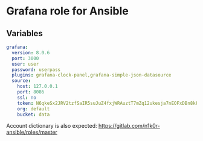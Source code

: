 # Grafana role for Ansible

## Variables

```yaml
grafana:
  version: 8.0.6
  port: 3000
  user: user
  password: userpass
  plugins: grafana-clock-panel,grafana-simple-json-datasource
  source:
    host: 127.0.0.1
    port: 8086
    ssl: no
    token: N6qkeSx2JRV2tzfSaIR5suJuZ4fxjWRAuztT7mZq12ukesja7nEOFxDBn8kFajPah9Gth8WHxXk3eqZ8J45oYQ==
    org: default
    bucket: data
```

Account dictionary is also expected: https://gitlab.com/n1k0r-ansible/roles/master
